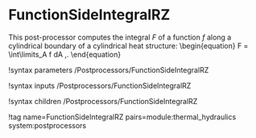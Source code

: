 # FunctionSideIntegralRZ

This post-processor computes the integral $F$ of a function $f$ along a
cylindrical boundary of a cylindrical heat structure:
\begin{equation}
  F = \int\limits_A f dA \,.
\end{equation}

!syntax parameters /Postprocessors/FunctionSideIntegralRZ

!syntax inputs /Postprocessors/FunctionSideIntegralRZ

!syntax children /Postprocessors/FunctionSideIntegralRZ

!tag name=FunctionSideIntegralRZ pairs=module:thermal_hydraulics system:postprocessors

